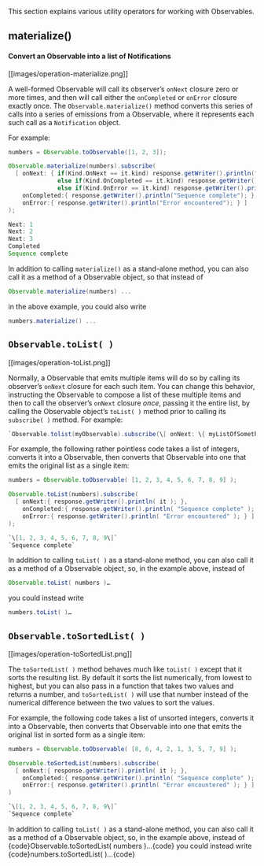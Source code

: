 This section explains various utility operators for working with Observables.


## materialize()

#### Convert an Observable into a list of Notifications

[[images/operation-materialize.png]]

A well-formed Observable will call its observer’s `onNext` closure zero or more times, and then will call either the `onCompleted` or `onError` closure exactly once. The `Observable.materialize()` method converts this series of calls into a series of emissions from a Observable, where it represents each such call as a `Notification` object.

For example:

```groovy
numbers = Observable.toObservable([1, 2, 3]);

Observable.materialize(numbers).subscribe(
  [ onNext: { if(Kind.OnNext == it.kind) response.getWriter().println("Next: " + it.value);
              else if(Kind.OnCompleted == it.kind) response.getWriter().println("Completed");
              else if(Kind.OnError == it.kind) response.getWriter().println("Error: " + it.exception); },
    onCompleted:{ response.getWriter().println("Sequence complete"); },
    onError:{ response.getWriter().println("Error encountered"); } ]
);

Next: 1
Next: 2
Next: 3
Completed
Sequence complete
```

In addition to calling `materialize()` as a stand-alone method, you can also call it as a method of a Observable object, so that instead of 

```groovy
Observable.materialize(numbers) ...
```
in the above example, you could also write 

```groovy
numbers.materialize() ...
```




## `Observable.toList( )`

[[images/operation-toList.png]]

Normally, a Observable that emits multiple items will do so by calling its observer’s `onNext` closure for each such item. You can change this behavior, instructing the Observable to compose a list of these multiple items and then to call the observer’s `onNext` closure _once_, passing it the entire list, by calling the Observable object’s `toList( )` method prior to calling its `subscribe( )` method. For example:

```groovy
`Observable.tolist(myObservable).subscribe(\[ onNext: \{ myListOfSomething \-> *do something useful with the list* \} \]);`
```

For example, the following rather pointless code takes a list of integers, converts it into a Observable, then converts that Observable into one that emits the original list as a single item:

```groovy
numbers = Observable.toObservable( [1, 2, 3, 4, 5, 6, 7, 8, 9] );

Observable.toList(numbers).subscribe(
  [ onNext:{ response.getWriter().println( it ); },
    onCompleted:{ response.getWriter().println( "Sequence complete" ); },
    onError:{ response.getWriter().println( "Error encountered" ); } ]
);

`\[1, 2, 3, 4, 5, 6, 7, 8, 9\]`
`Sequence complete`
```

In addition to calling `toList( )` as a stand-alone method, you can also call it as a method of a Observable object, so, in the example above, instead of 
```groovy
Observable.toList( numbers )…
``` 
you could instead write 
```groovy
numbers.toList( )…
```

## `Observable.toSortedList( )`

[[images/operation-toSortedList.png]]

The `toSortedList( )` method behaves much like `toList( )` except that it sorts the resulting list. By default it sorts the list numerically, from lowest to highest, but you can also pass in a function that takes two values and returns a number, and `toSortedList( )` will use that number instead of the numerical difference between the two values to sort the values.

For example, the following code takes a list of unsorted integers, converts it into a Observable, then converts that Observable into one that emits the original list in sorted form as a single item:

```groovy
numbers = Observable.toObservable( [8, 6, 4, 2, 1, 3, 5, 7, 9] );

Observable.toSortedList(numbers).subscribe(
  [ onNext:{ response.getWriter().println( it ); },
    onCompleted:{ response.getWriter().println( "Sequence complete" ); },
    onError:{ response.getWriter().println( "Error encountered" ); } ]
)

`\[1, 2, 3, 4, 5, 6, 7, 8, 9\]`
`Sequence complete`
```

In addition to calling `toList( )` as a stand-alone method, you can also call it as a method of a Observable object, so, in the example above, instead of {code}Observable.toSortedList( numbers )…{code} you could instead write {code}numbers.toSortedList( )…{code}
